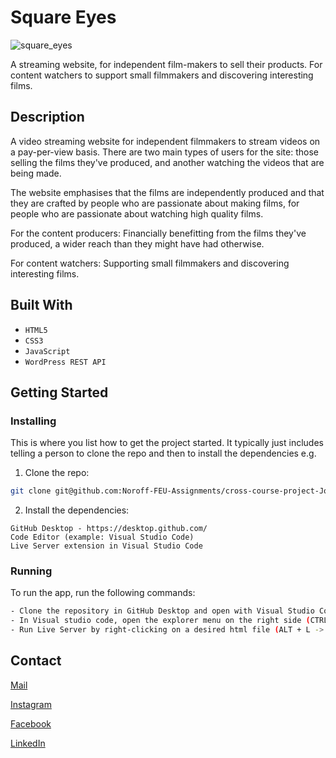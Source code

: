 # Square Eyes

![square_eyes](https://user-images.githubusercontent.com/56642663/195350053-8daea06a-2405-4cba-93a3-cb4134f7fd9c.jpg)

A streaming website, for independent film-makers to sell their products. For content watchers to support small filmmakers and discovering interesting films.

## Description

A video streaming website for independent filmmakers to stream videos on a pay-per-view basis. There are two main types of users for the site: those selling the films they've produced, and another watching the videos that are being made.

The website emphasises that the films are independently produced and that they are crafted by people who are passionate about making films, for people who are passionate about watching high quality films.

For the content producers: Financially benefitting from the films they've produced, a wider reach than they might have had otherwise.

For content watchers: Supporting small filmmakers and discovering interesting films.

## Built With

- ```HTML5```
- ```CSS3```
- ```JavaScript```
- ```WordPress REST API```

## Getting Started

### Installing

This is where you list how to get the project started. It typically just includes telling a person to clone the repo and then to install the dependencies e.g.

1. Clone the repo:

```bash
git clone git@github.com:Noroff-FEU-Assignments/cross-course-project-JoranEngelund.git
```

2. Install the dependencies:

```
GitHub Desktop - https://desktop.github.com/
Code Editor (example: Visual Studio Code)
Live Server extension in Visual Studio Code
```

### Running

To run the app, run the following commands:

```bash
- Clone the repository in GitHub Desktop and open with Visual Studio Code from the menu (CTRL + SHIFT + A)
- In Visual studio code, open the explorer menu on the right side (CTRL + SHIFT + E)
- Run Live Server by right-clicking on a desired html file (ALT + L -> ALT + O)
```

## Contact

[Mail](mailto:joranengelund@hotmail.com)

[Instagram](https://www.instagram.com/joranengelund/)

[Facebook](https://www.facebook.com/joranengelund)

[LinkedIn](https://www.linkedin.com/in/j%C3%B8ran-engelund-937649252/)
